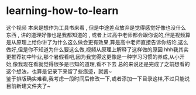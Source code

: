 # learning-how-to-learn   
这个视频 本来是想作为工具书来看 , 但是中途差点放弃是觉得感觉好像也没什么东西 , 讲的道理好像也是我都知道的 , 或者上过高中老师都会跟你说的,但是视频算是从原理上给你讲了为什么这么做会更有效果,算是高中老师直接告诉你结论,这么做好,但是你不知道为什么要这么做,视频从原理上解释了这样做的原因 hhh我其实更推荐初中毕业,那个暑假看吧,因为我觉得这更像是一种学习习惯的养成,从小开始,像我现在看就觉得很多是已知的道理,看不下去 总的来说还是完成了之前想看的这个想法，也算是记录下来留了些痕迹，就酱~     
鉴于排版确实难看,我考虑一段时间后修改一下,或者添加一下目录这样,不过只能说目前新建文件夹了~
